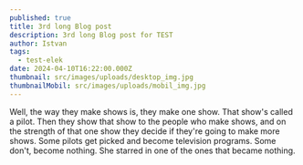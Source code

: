 ```yaml
---
published: true
title: 3rd long Blog post
description: 3rd long Blog post for TEST
author: Istvan
tags:
  - test-elek
date: 2024-04-10T16:22:00.000Z
thumbnail: src/images/uploads/desktop_img.jpg
thumbnailMobil: src/images/uploads/mobil_img.jpg
---
```

Well, the way they make shows is, they make one show. That show's called a pilot. Then they show that show to the people who make shows, and on the strength of that one show they decide if they're going to make more shows. Some pilots get picked and become television programs. Some don't, become nothing. She starred in one of the ones that became nothing.
